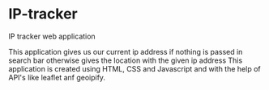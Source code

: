 # IP-tracker
IP tracker web application

This application gives us our current ip address if nothing is passed in search bar otherwise gives the location with the given ip address
This application is created using HTML, CSS and Javascript and with the help of API's like leaflet anf geoipify.
